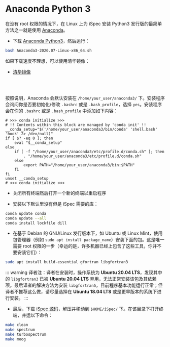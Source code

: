 # Anaconda Python 3

在没有 root 权限的情况下，在 Linux 上为 iSpec 安装 Python3 发行版的最简单方法之一就是使用 [Anaconda](https://www.anaconda.com/products/individual)。

- 下载 [Anaconda Python3](https://www.anaconda.com/download/)，然后运行：

``` bash
bash Anaconda3-2020.07-Linux-x86_64.sh
```

如果下载速度不理想，可以使用清华镜像：

- [清华镜像](https://mirrors.tuna.tsinghua.edu.cn/anaconda/archive/)

<br></br>

按照说明，Anaconda 会默认安装在 `/home/your_user/anaconda3/` 下。安装程序会询问你是否要初始化/修改 `.bashrc` 或是 `.bash_profile`，选择 `yes`。安装程序会在你的 `.bashrc` 或是 `.bash_profile` 中添加如下内容：

``` 
# >>> conda initialize >>>
# !! Contents within this block are managed by 'conda init' !!
__conda_setup="$('/home/your_user/anaconda3/bin/conda' 'shell.bash' 'hook' 2> /dev/null)"
if [ $? -eq 0 ]; then
    eval "$__conda_setup"
else
    if [ -f "/home/your_user/anaconda3/etc/profile.d/conda.sh" ]; then
        . "/home/your_user/anaconda3/etc/profile.d/conda.sh"
    else
        export PATH="/home/your_user/anaconda3/bin:$PATH"
    fi
fi
unset __conda_setup
# <<< conda initialize <<<
```

- 关闭所有终端然后打开一个新的终端以重启程序

- 安装以下默认里没有但是 iSpec 需要的库：

``` bash
conda update conda
conda update --all
conda install lockfile dill
```

- 在基于 Debian 的 GNU/Linux 发行版本下，如 Ubuntu 或 Linux Mint，使用包管理器（例如 `sudo apt install package_name`）安装下面的包。这是唯一需要 root 权限的一步（幸运的是，许多机器已经上包含了这些工具，你并不要安装它们）：

``` bash
sudo apt install build-essential gfortran libgfortran3
```

::: warning
译者注：译者在安装时，操作系统为 **Ubuntu 20.04 LTS**，发现其中的 `libgfortran3` 已被 **Ubuntu 20.04 LTS** 弃用，无法正常安装该包及其依赖项。最后译者的解决方法为安装 `libgfortran5`，目前程序基本功能运行正常；但译者不推荐这么做，请尽量选择在 **Ubuntu 18.04 LTS** 或是更早版本的系统下进行安装。
:::

- 最后，下载 [iSpec 源码](/installation/)，解压并移动到 `$HOME/iSpec/` 下。在该目录下打开终端，并运以下命令：

``` bash
make clean
make spectrum
make turbospectrum
make moog
```
